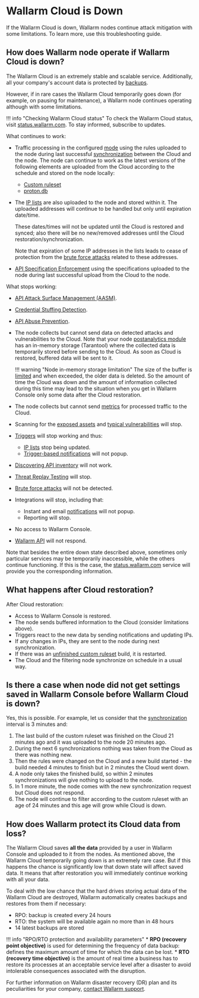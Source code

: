 # Wallarm Cloud is Down

If the Wallarm Cloud is down, Wallarm nodes continue attack mitigation with some limitations. To learn more, use this troubleshooting guide.

## How does Wallarm node operate if Wallarm Cloud is down?

The Wallarm Cloud is an extremely stable and scalable service. Additionally, all your company's account data is protected by [backups](#how-does-wallarm-protect-its-cloud-data-from-loss).

However, if in rare cases the Wallarm Cloud temporarily goes down (for example, on pausing for maintenance), a Wallarm node continues operating although with some limitations.

!!! info "Checking Wallarm Cloud status"
    To check the Wallarm Cloud status, visit [status.wallarm.com](https://status.wallarm.com/). To stay informed, subscribe to updates.

What continues to work:

* Traffic processing in the configured [mode](../admin-en/configure-wallarm-mode.md#available-filtration-modes) using the rules uploaded to the node during last successful [synchronization](../admin-en/configure-cloud-node-synchronization-en.md) between the Cloud and the node. The node can continue to work as the latest versions of the following elements are uploaded from the Cloud according to the schedule and stored on the node locally:

    * [Custom ruleset](../user-guides/rules/rules.md#ruleset-lifecycle)
    * [proton.db](../about-wallarm/protecting-against-attacks.md#library-libproton)

* The [IP lists](../user-guides/ip-lists/overview.md) are also uploaded to the node and stored within it. The uploaded addresses will continue to be handled but only until expiration date/time.

    These dates/times will not be updated until the Cloud is restored and synced; also there will be no new/removed addresses until the Cloud restoration/synchronization.

    Note that expiration of some IP addresses in the lists leads to cease of protection from the [brute force attacks](../admin-en/configuration-guides/protecting-against-bruteforce.md) related to these addresses.

* [API Specification Enforcement](../api-specification-enforcement/overview.md) using the specifications uploaded to the node during last successful upload from the Cloud to the node.

What stops working:

* [API Attack Surface Management (AASM)](../api-attack-surface/overview.md).
* [Credential Stuffing Detection](../about-wallarm/credential-stuffing.md).
* [API Abuse Prevention](../api-abuse-prevention/overview.md).
* The node collects but cannot send data on detected attacks and vulnerabilities to the Cloud. Note that your node [postanalytics module](../admin-en/installation-postanalytics-en.md) has an in-memory storage (Tarantool) where the collected data is temporarily stored before sending to the Cloud. As soon as Cloud is restored, buffered data will be sent to it.

    !!! warning "Node in-memory storage limitation"
        The size of the buffer is [limited](../admin-en/configuration-guides/allocate-resources-for-node.md#tarantool) and when exceeded, the older data is deleted. So the amount of time the Cloud was down and the amount of information collected during this time may lead to the situation when you get in Wallarm Console only some data after the Cloud restoration.

* The node collects but cannot send [metrics](../admin-en/configure-statistics-service.md) for processed traffic to the Cloud.
* Scanning for the [exposed assets](../user-guides/scanner.md) and [typical vulnerabilities](../user-guides/vulnerabilities.md) will stop.
* [Triggers](../user-guides/triggers/triggers.md) will stop working and thus:
    * [IP lists](../user-guides/ip-lists/overview.md) stop being updated.
    * [Trigger-based notifications](../user-guides/triggers/triggers.md) will not popup.
* [Discovering API inventory](../api-discovery/overview.md) will not work.
* [Threat Replay Testing](../about-wallarm/detecting-vulnerabilities.md#threat-replay-testing) will stop.
* [Brute force attacks](../admin-en/configuration-guides/protecting-against-bruteforce.md) will not be detected.
* Integrations will stop, including that:
    * Instant and email [notifications](../user-guides/settings/integrations/integrations-intro.md) will not popup.
    * Reporting will stop.
* No access to Wallarm Console.
* [Wallarm API](../api/overview.md) will not respond.

Note that besides the entire down state described above, sometimes only particular services may be temporarily inaccessible, while the others continue functioning. If this is the case, the [status.wallarm.com](https://status.wallarm.com/) service will provide you the corresponding information.

## What happens after Cloud restoration?

After Cloud restoration:

* Access to Wallarm Console is restored.
* The node sends buffered information to the Cloud (consider limitations above).
* Triggers react to the new data by sending notifications and updating IPs.
* If any changes in IPs, they are sent to the node during next synchronization.
* If there was an [unfinished custom ruleset](#is-there-a-case-when-node-did-not-get-settings-saved-in-wallarm-console-before-wallarm-cloud-is-down) build, it is restarted.
* The Cloud and the filtering node synchronize on schedule in a usual way.

## Is there a case when node did not get settings saved in Wallarm Console before Wallarm Cloud is down?

Yes, this is possible. For example, let us consider that the [synchronization](../admin-en/configure-cloud-node-synchronization-en.md) interval is 3 minutes and:

1. The last build of the custom ruleset was finished on the Cloud 21 minutes ago and it was uploaded to the node 20 minutes ago.
2. During the next 6 synchronizations nothing was taken from the Cloud as there was nothing new.
3. Then the rules were changed on the Cloud and a new build started - the build needed 4 minutes to finish but in 2 minutes the Cloud went down.
4. A node only takes the finished build, so within 2 minutes synchronizations will give nothing to upload to the node.
5. In 1 more minute, the node comes with the new synchronization request but Cloud does not respond.
6. The node will continue to filter according to the custom ruleset with an age of 24 minutes and this age will grow while Cloud is down.

## How does Wallarm protect its Cloud data from loss?

The Wallarm Cloud saves **all the data** provided by a user in Wallarm Console and uploaded to it from the nodes. As mentioned above, the Wallarm Cloud temporarily going down is an extremely rare case. But if this happens the chance is significantly low that down state will affect saved data. It means that after restoration you will immediately continue working with all your data.

To deal with the low chance that the hard drives storing actual data of the Wallarm Cloud are destroyed, Wallarm automatically creates backups and restores from them if necessary:

* RPO: backup is created every 24 hours
* RTO: the system will be available again no more than in 48 hours
* 14 latest backups are stored

!!! info "RPO/RTO protection and availability parameters"
    * **RPO (recovery point objective)** is used for determining the frequency of data backup: defines the maximum amount of time for which the data can be lost.
    * **RTO (recovery time objective)** is the amount of real time a business has to restore its processes at an acceptable service level after a disaster to avoid intolerable consequences associated with the disruption.

For further information on Wallarm disaster recovery (DR) plan and its peculiarities for your company, [contact Wallarm support](mailto:support@wallarm.com).
